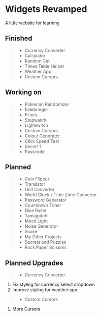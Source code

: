 Widgets Revamped
================

A little website for learning

Finished
--------

> - Currency Converter
> - Calculator
> - Random Cat
> - Times Table Helper
> - Weather App
> - Custom Cursors

Working on
----------

> - Pokémon Randomizer
> - Fatebringer
> - Filters
> - Stopwatch
> - Lightswitch
> - Custom Cursors
> - Colour Generator
> - Click Speed Test
> - Secret 1
> - Passcode

Planned
-------

> - Coin Flipper
> - Translator
> - Unit Converter
> - World Clock / Time Zone Converter
> - Password Generator
> - Countdown Timer
> - Dice Roller
> - Tamagotchi
> - Mood Light
> - Noise Generator
> - Snake
> - My Other Projects
> - Secrets and Puzzles
> - Rock Paper Scissors

Planned Upgrades
----------------

> - Currency Converter

  1. Fix styling for currency select dropdown
  2. Improve styling for weather app

> - Custom Cursors

  1. More Cursors
